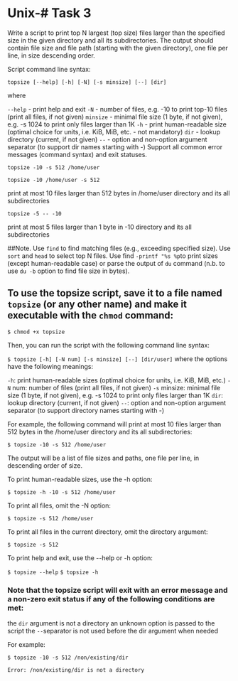 # Unix-# Task 3

Write a script to print top N largest (top size) files larger than the specified size in the given directory and all its subdirectories. The output should contain file size and file path (starting with the given directory), one file per line, in size descending order.

Script command line syntax:

 
  `topsize [--help] [-h] [-N] [-s minsize] [--] [dir]`

where

 

 `--help` - print help and exit
 `-N` - number of files, e.g. -10 to print top-10 files (print all files, if not given)
 `minsize` - minimal file size (1 byte, if not given), e.g. -s 1024 to print only files larger than 1K
 `-h` - print human-readable size (optimal choice for units, i.e. KiB, MiB, etc. - not mandatory)
 `dir` - lookup directory (current, if not given)
 `--` - option and non-option argument separator (to support dir names starting with -)
 Support all common error messages (command syntax) and exit statuses.

 
 `topsize -10 -s 512 /home/user`

 `topsize -10 /home/user -s 512`

 
print at most 10 files larger than 512 bytes in /home/user directory and its all subdirectories

`topsize -5 -- -10`

print at most 5 files larger than 1 byte in -10 directory and its all subdirectories

 
##Note. Use `find` to find matching files (e.g., exceeding specified size). Use `sort` and `head` to select top N files. Use find `-printf "%s %p`to print sizes (except human-readable case) or parse the output of `du` command (n.b. to use `du -b` option to find file size in bytes).

## To use the topsize script, save it to a file named `topsize` (or any other name) and make it executable with the `chmod` command:

 `$ chmod +x topsize`

Then, you can run the script with the following command line syntax:


  `$ topsize [-h] [-N num] [-s minsize] [--] [dir/user]`
  where the options have the following meanings:

  `-h`: print human-readable sizes (optimal choice for units, i.e. KiB, MiB, etc.)
  `-N` num: number of files (print all files, if not given)
  `-s` minsize: minimal file size (1 byte, if not given), e.g. -s 1024 to print only files larger than 1K
  `dir`: lookup directory (current, if not given)
  `--`: option and non-option argument separator (to support directory names starting with -)
 
For example, the following command will print at most 10 files larger than 512 bytes in the /home/user directory and its all subdirectories:

 `$ topsize -10 -s 512 /home/user`

 
The output will be a list of file sizes and paths, one file per line, in descending order of size.

To print human-readable sizes, use the -h option:

 `$ topsize -h -10 -s 512 /home/user`


To print all files, omit the -N option:

 `$ topsize -s 512 /home/user`


To print all files in the current directory, omit the directory argument:

 `$ topsize -s 512`


To print help and exit, use the --help or -h option:

 `$ topsize --help`
 `$ topsize -h`

### Note that the topsize script will exit with an error message and a non-zero exit status if any of the following conditions are met:

the `dir` argument is not a directory
an unknown option is passed to the script
the `--`separator is not used before the dir argument when needed

For example:

```$ topsize -10 -s 512 /non/existing/dir```

```Error: /non/existing/dir is not a directory```
